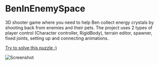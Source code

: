 # BenInEnemySpace
3D shooter game where you need to help Ben collect energy crystals by shooting back from enemies and their pets. The project uses 2 types of player control (Character controller, RigidBody), terrain editor, spawner, fixed joints, setting up and connecting animations.
<p><a href="https://simmer.io/@KrissMiss/ben-in-enemy-space">Try to solve this puzzle :)</a></p>
<p><img src="https://user-images.githubusercontent.com/55649875/143391693-0fe40b0f-86c2-4037-901e-ff5fc6cc3f8c.png" alt="Screenshot"></p>
